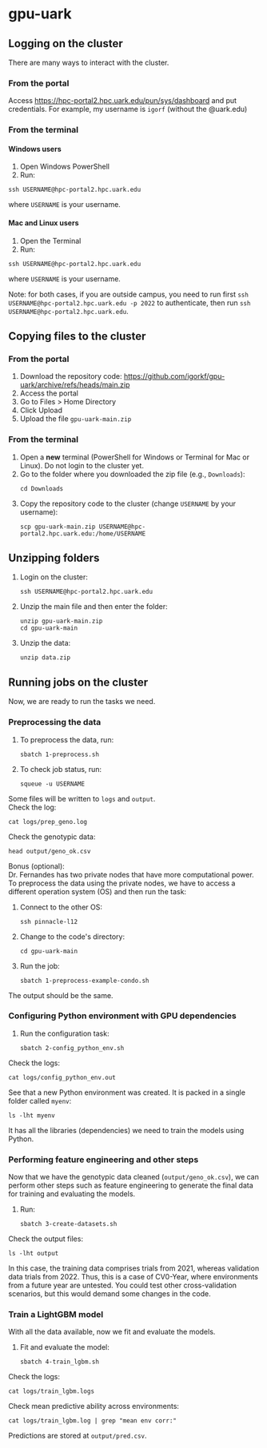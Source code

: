 # gpu-uark

## Logging on the cluster

There are many ways to interact with the cluster.

### From the portal   
Access https://hpc-portal2.hpc.uark.edu/pun/sys/dashboard and put credentials. For example, my username is `igorf` (without the @uark.edu)

### From the terminal
#### Windows users
1. Open Windows PowerShell
2. Run:
```
ssh USERNAME@hpc-portal2.hpc.uark.edu
```
where `USERNAME` is your username.

#### Mac and Linux users
1. Open the Terminal
2. Run:
```
ssh USERNAME@hpc-portal2.hpc.uark.edu
```
where `USERNAME` is your username.

Note: for both cases, if you are outside campus, you need to run first `ssh USERNAME@hpc-portal2.hpc.uark.edu -p 2022` to authenticate, then run `ssh USERNAME@hpc-portal2.hpc.uark.edu`.

## Copying files to the cluster

### From the portal
1. Download the repository code: https://github.com/igorkf/gpu-uark/archive/refs/heads/main.zip
2. Access the portal
3. Go to Files > Home Directory
4. Click Upload
5. Upload the file `gpu-uark-main.zip`

### From the terminal
1. Open a **new** terminal (PowerShell for Windows or Terminal for Mac or Linux). Do not login to the cluster yet.
2. Go to the folder where you downloaded the zip file (e.g., `Downloads`):
    ```
    cd Downloads
    ```
3. Copy the repository code to the cluster (change `USERNAME` by your username):
    ```
    scp gpu-uark-main.zip USERNAME@hpc-portal2.hpc.uark.edu:/home/USERNAME
    ```

## Unzipping folders
1. Login on the cluster:
    ```
    ssh USERNAME@hpc-portal2.hpc.uark.edu
    ```

2. Unzip the main file and then enter the folder:
    ```
    unzip gpu-uark-main.zip
    cd gpu-uark-main
    ```

5. Unzip the data:
    ```
    unzip data.zip
    ```

## Running jobs on the cluster
Now, we are ready to run the tasks we need.

### Preprocessing the data
1. To preprocess the data, run:
    ```
    sbatch 1-preprocess.sh
    ```
2. To check job status, run:
    ```
    squeue -u USERNAME
    ```

Some files will be written to `logs` and `output`.  
Check the log:
```
cat logs/prep_geno.log
```

Check the genotypic data:
```
head output/geno_ok.csv
```

Bonus (optional):   
Dr. Fernandes has two private nodes that have more computational power. To preprocess the data using the private nodes, we have to access a different operation system (OS) and then run the task:

1. Connect to the other OS:
    ```
    ssh pinnacle-l12
    ```

2. Change to the code's directory:
    ```
    cd gpu-uark-main
    ```

3. Run the job:
    ```
    sbatch 1-preprocess-example-condo.sh
    ```

The output should be the same.

### Configuring Python environment with GPU dependencies
1. Run the configuration task:
    ```
    sbatch 2-config_python_env.sh
    ```

Check the logs:
```
cat logs/config_python_env.out
```

See that a new Python environment was created. It is packed in a single folder called `myenv`:
```
ls -lht myenv
```
It has all the libraries (dependencies) we need to train the models using Python.

### Performing feature engineering and other steps
Now that we have the genotypic data cleaned (`output/geno_ok.csv`), we can perform other steps such as feature engineering to generate the final data for training and evaluating the models.

1. Run:
    ```
    sbatch 3-create-datasets.sh
    ```

Check the output files:
```
ls -lht output
```

In this case, the training data comprises trials from 2021, whereas validation data trials from 2022. Thus, this is a case of CV0-Year, where environments from a future year are untested. You could test other cross-validation scenarios, but this would demand some changes in the code.

### Train a LightGBM model
With all the data available, now we fit and evaluate the models. 

1. Fit and evaluate the model:
    ```
    sbatch 4-train_lgbm.sh 
    ```

Check the logs:
```
cat logs/train_lgbm.logs
```

Check mean predictive ability across environments:
```
cat logs/train_lgbm.log | grep "mean env corr:"
```

Predictions are stored at `output/pred.csv`.
